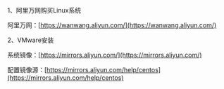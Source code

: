 1、阿里万网购买Linux系统

阿里万网：[https://wanwang.aliyun.com/](https://wanwang.aliyun.com/)

2、VMware安装

系统镜像：[https://mirrors.aliyun.com/](https://mirrors.aliyun.com/)



配置镜像源：[https://mirrors.aliyun.com/help/centos](https://mirrors.aliyun.com/help/centos)

